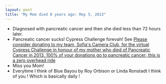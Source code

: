```yaml
---
layout: post
title: "My Mom died 8 years ago: May 5, 2013"
---
```

* Diagnosed with pancreatic cancer and then she died less than 72 hours later.
* Pancreatic cancer sucks! Cypress Challenge forevah! See [Please consider donating to my team, Sofia's  Camera Club, for the virtual Cypress Challenge in honour of my mother  who died of Pancreatic Cancer in 2013. 100% of your donations go to  pancreatic cancer; this is a zero overhead ride](http://rolandtanglao.com/2020/08/01/p1-virtual-cypress-challenge-sofias-camera-club/)
* Miss you Mom!
* Everytime I think of Blue Bayou by Roy Orbison or Linda Ronstadt I think of you ! Which is basically daily !

